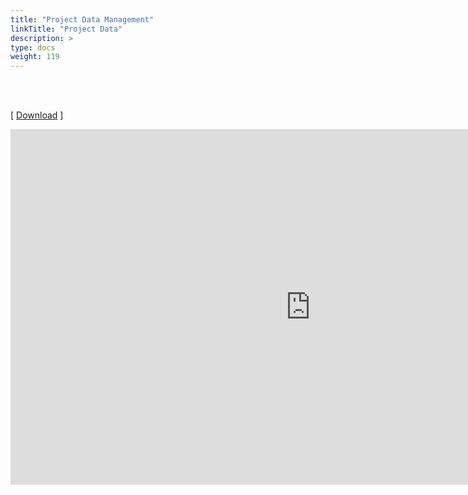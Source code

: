 ```yaml
---
title: "Project Data Management"
linkTitle: "Project Data"
description: >
type: docs
weight: 119
---
```


<br></br>

[ [Download](https://bit.ly/3BTthF8) ]


<iframe src="https://docs.google.com/presentation/d/e/2PACX-1vQv9IK3vUgOLE9sbmAdhZjAQVBkpS95_8jPV76TqB2Ov3sJehrAYe2y0gGbHlUJQtjvrkjpfclkUaaR/embed?start=false&loop=false&delayms=60000" frameborder="0" width="960" height="569" allowfullscreen="true" mozallowfullscreen="true" webkitallowfullscreen="true"></iframe>

